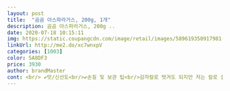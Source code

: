 ```yaml
---
layout: post 
title:  "곰곰 아스파라거스, 200g, 1개" 
description: 곰곰 아스파라거스, 200g ..
date: 2020-07-18 10:15:11 
img: https://static.coupangcdn.com/image/retail/images/589619350917981-c45e27e2-6e6a-4c39-b5be-98f9c1001a04.jpg 
linkUrl: http://me2.do/xc7wnxpV 
categories: [1003] 
color: 5A8DF3 
price: 3930 
author: brandMaster 
cont: <br/> ✔맛/신선도<br/>✔️손질 및 보관 팁<br/>감자칼로 벗겨도 되지만 저는 칼로 살짝만 벗겨내는게 더 편했어요<br/>곰곰 아스파라거스 후기입니다♡<br/>곰곰으로 아스파라거스가 나와서 너무 좋고 믿고 먹습니당♡<br/>그래서 저는 밑면과 윗면의 지름이 가장 비슷한 형태의 컵에 꽂아놓고 수분이 날아가지 않게 컵 입구를 비닐로 동봉해놓았어요!<br/>근데 확실히 밑 부분이 섬유질이 많아 조금 질긴 감이 있어서<br/>꽃봉우리 같은 윗 부분이 여려서 가장 잘 무르게 됩니다<br/>너무 맛있게 먹었어요!!<br/>너무얇으면 손질할때 불편하기도한데 어느정도 두께가 있으니<br/>다만 냉동보관하면 조금 더 질겨질 수 있다고 합니다!<br/>두번째 구워먹을 때는 밑부분 껍질 조금 제거하고 먹었어요!<br/>따라서 취향에 따라 밑 부분만 껍질위주로 제거하고 드시면<br/>밑 부분은 확실히 섬유질이 많은 부위로 질길 수 있어요<br/>상처도 없이 아주 깨끗했도 정말 신선해서 좋았어요<br/> 
---
```

 